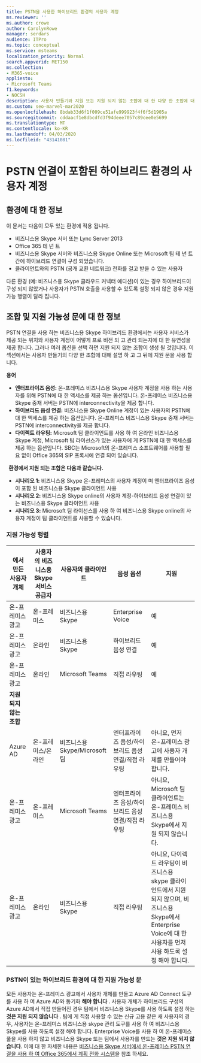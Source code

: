 ```yaml
---
title: PSTN을 사용한 하이브리드 환경의 사용자 계정
ms.reviewer: ''
ms.author: crowe
author: CarolynRowe
manager: serdars
audience: ITPro
ms.topic: conceptual
ms.service: msteams
localization_priority: Normal
search.appverid: MET150
ms.collection:
- M365-voice
appliesto:
- Microsoft Teams
f1.keywords:
- NOCSH
description: 사용자 만들기와 지원 또는 지원 되지 않는 조합에 대 한 다양 한 조합에 대해 알아봅니다.
ms.custom: seo-marvel-mar2020
ms.openlocfilehash: 8bdab33d6f1f009ce51afe999923f4f6f5d1905a
ms.sourcegitcommit: cddaacf1e8dbcdfd3f94deee7057c89cee0e5699
ms.translationtype: MT
ms.contentlocale: ko-KR
ms.lasthandoff: 04/03/2020
ms.locfileid: "43141081"
---
```

# <a name="user-accounts-in-a-hybrid-environment-with-pstn-connectivity"></a>PSTN 연결이 포함된 하이브리드 환경의 사용자 계정

## <a name="about-the-environment"></a>환경에 대 한 정보

이 문서는 다음이 모두 있는 환경에 적용 됩니다. 
 
- 비즈니스용 Skype 서버 또는 Lync Server 2013 
- Office 365 테 넌 트 
- 비즈니스용 Skype 서버와 비즈니스용 Skype Online 또는 Microsoft 팀 테 넌 트 간에 하이브리드 연결이 구성 되었습니다. 
- 클라이언트와의 PSTN (공개 교환 네트워크) 전화를 걸고 받을 수 있는 사용자

 
다른 환경 (예: 비즈니스용 Skype 클라우드 커넥터 에디션)이 있는 경우 하이브리드이 구성 되지 않았거나 사용자가 PSTN 호출을 사용할 수 있도록 설정 되지 않은 경우 지원 가능 행렬이 달라 집니다.  

## <a name="about-the-combinations-and-the-supportability-statement"></a>조합 및 지원 가능성 문에 대 한 정보  

PSTN 연결을 사용 하는 비즈니스용 Skype 하이브리드 환경에서는 사용자 서비스가 제공 되는 위치와 사용자 계정이 어떻게 프로 비전 되 고 관리 되는지에 대 한 유연성을 제공 합니다. 그러나 여러 옵션을 선택 하면 지원 되지 않는 조합이 생성 될 것입니다. 이 섹션에서는 사용자 만들기의 다양 한 조합에 대해 설명 하 고 그 뒤에 지원 문을 사용 합니다.


**용어**   
- **엔터프라이즈 음성:** 온-프레미스 비즈니스용 Skype 사용자 계정을 사용 하는 사용자를 위해 PSTN에 대 한 액세스를 제공 하는 옵션입니다. 온-프레미스 비즈니스용 Skype 중재 서버는 PSTN에 interconnectivity을 제공 합니다.  
- **하이브리드 음성 연결:** 비즈니스용 Skype Online 계정이 있는 사용자의 PSTN에 대 한 액세스를 제공 하는 옵션입니다. 온-프레미스 비즈니스용 Skype 중재 서버는 PSTN에 interconnectivity을 제공 합니다. 
- **다이렉트 라우팅:** Microsoft 팀 클라이언트를 사용 하 여 온라인 비즈니스용 Skype 계정, Microsoft 팀 라이선스가 있는 사용자에 게 PSTN에 대 한 액세스를 제공 하는 옵션입니다. SBC는 Microsoft의 온-프레미스 소프트웨어를 사용할 필요 없이 Office 365의 SIP 프록시에 연결 되어 있습니다.

  
**환경에서 지원 되는 조합은 다음과 같습니다.**
- **시나리오 1:** 비즈니스용 Skype 온-프레미스의 사용자 계정이 며 엔터프라이즈 음성이 포함 된 비즈니스용 Skype 클라이언트 사용
- **시나리오 2:** 비즈니스용 Skype online의 사용자 계정-하이브리드 음성 연결이 있는 비즈니스용 Skype 클라이언트 사용
- **시나리오 3:** Microsoft 팀 라이선스를 사용 하 여 비즈니스용 Skype online의 사용자 계정이 팀 클라이언트를 사용할 수 있습니다.
 
### <a name="supportability-matrix"></a>지원 가능성 행렬


|**에서 만든 사용자 개체**  |**사용자의 비즈니스용 Skype 서비스 공급자**|**사용자의 클라이언트**|**음성 옵션**|**지원**|
| ------------ | --------- | --------- | --------- | -------- |
|온-프레미스 광고| 온-프레미스 |비즈니스용 Skype   | Enterprise Voice   |예|
|온-프레미스 광고|온라인| 비즈니스용 Skype  | 하이브리드 음성 연결   |예 |
|온-프레미스 광고|온라인 |Microsoft Teams |직접 라우팅  |예 |
|**지원 되지 않는 조합**    | |         |         |      |
|Azure AD| 온-프레미스/온라인 | 비즈니스용 Skype/Microsoft 팀|엔터프라이즈 음성/하이브리드 음성 연결/직접 라우팅  |아니요, 먼저 온-프레미스 광고에 사용자 개체를 만들어야 합니다. |
|온-프레미스 광고  |온-프레미스| Microsoft Teams| 엔터프라이즈 음성/하이브리드 음성 연결/직접 라우팅   |아니요, Microsoft 팀 클라이언트는 온-프레미스 비즈니스용 Skype에서 지원 되지 않습니다. |     
|온-프레미스 광고  |온라인 |비즈니스용 Skype  | 직접 라우팅  |아니요, 다이렉트 라우팅이 비즈니스용 skype 클라이언트에서 지원 되지 않으며, 비즈니스용 Skype에서 Enterprise Voice에 대 한 사용자를 먼저 사용 하도록 설정 해야 합니다.  |


### <a name="supportability-statement-for-the-hybrid-environment-with-pstn"></a>PSTN이 있는 하이브리드 환경에 대 한 지원 가능성 문

모든 사용자는 온-프레미스 광고에서 사용자 개체를 만들고 Azure AD Connect 도구를 사용 하 여 Azure AD와 동기화 **해야 합니다** . 사용자 개체가 하이브리드 구성의 Azure AD에서 직접 만들어진 경우 팀에서 비즈니스용 Skype를 사용 하도록 설정 하는 **것은 지원 되지 않습니다** . 팀에 게 직접 사용할 수 있는 신규 고용 같은 새 사용자의 경우, 사용자는 온-프레미스 비즈니스용 skype 관리 도구를 사용 하 여 비즈니스용 Skype를 사용 하도록 설정 해야 합니다. Enterprise Voice를 사용 하 여 온-프레미스 풀을 사용 하지 않고 비즈니스용 Skype 또는 팀에서 사용자를 만드는 **것은 지원 되지 않습니다**. 이에 대 한 자세한 내용은 [비즈니스용 Skype 서버에서 온-프레미스 PSTN 연결을 사용 하 여 Office 365에서 계획 전화 시스템](https://docs.microsoft.com/skypeforbusiness/skype-for-business-hybrid-solutions/plan-your-phone-system-cloud-pbx-solution/plan-phone-system-with-on-premises-pstn-connectivity)을 참조 하세요.
